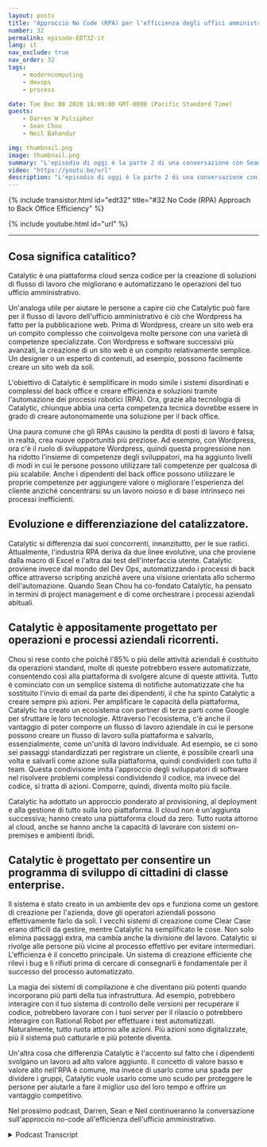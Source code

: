 ```yaml
---
layout: posts
title: "Approccio No Code (RPA) per l'efficienza degli uffici amministrativi"
number: 32
permalink: episode-EDT32-it
lang: it
nav_exclude: true
nav_order: 32
tags:
    - moderncomputing
    - devops
    - process

date: Tue Dec 08 2020 16:00:00 GMT-0800 (Pacific Standard Time)
guests:
    - Darren W Pulsipher
    - Sean Chou
    - Neil Bahandur

img: thumbnail.png
image: thumbnail.png
summary: "L'episodio di oggi è la parte 2 di una conversazione con Sean Chou, CEO di Catalytic, e Neil Bahadur, Responsabile delle Partnership di Catalytic. Parlano con Darren del loro approccio no-code all'efficienza degli uffici con una piattaforma che utilizza la tecnologia RPA e AI."
video: "https://youtu.be/url"
description: "L'episodio di oggi è la parte 2 di una conversazione con Sean Chou, CEO di Catalytic, e Neil Bahadur, Responsabile delle Partnership di Catalytic. Parlano con Darren del loro approccio no-code all'efficienza degli uffici con una piattaforma che utilizza la tecnologia RPA e AI."
---
```


<div>
{% include transistor.html id="edt32" title="#32 No Code (RPA) Approach to Back Office Efficiency" %}

{% include youtube.html id="url" %}
</div>

---

## Cosa significa catalitico?

Catalytic è una piattaforma cloud senza codice per la creazione di soluzioni di flusso di lavoro che migliorano e automatizzano le operazioni del tuo ufficio amministrativo.

Un'analoga utile per aiutare le persone a capire ciò che Catalytic può fare per il flusso di lavoro dell'ufficio amministrativo è ciò che Wordpress ha fatto per la pubblicazione web. Prima di Wordpress, creare un sito web era un compito complesso che coinvolgeva molte persone con una varietà di competenze specializzate. Con Wordpress e software successivi più avanzati, la creazione di un sito web è un compito relativamente semplice. Un designer o un esperto di contenuti, ad esempio, possono facilmente creare un sito web da soli.

L'obiettivo di Catalytic è semplificare in modo simile i sistemi disordinati e complessi del back office e creare efficienza e soluzioni tramite l'automazione dei processi robotici (RPA). Ora, grazie alla tecnologia di Catalytic, chiunque abbia una certa competenza tecnica dovrebbe essere in grado di creare autonomamente una soluzione per il back office.

Una paura comune che gli RPAs causino la perdita di posti di lavoro è falsa; in realtà, crea nuove opportunità più preziose. Ad esempio, con Wordpress, ora c'è il ruolo di sviluppatore Wordpress, quindi questa progressione non ha ridotto l'insieme di competenze degli sviluppatori, ma ha aggiunto livelli di modi in cui le persone possono utilizzare tali competenze per qualcosa di più scalabile. Anche i dipendenti del back office possono utilizzare le proprie competenze per aggiungere valore o migliorare l'esperienza del cliente anziché concentrarsi su un lavoro noioso e di base intrinseco nei processi inefficienti.

## Evoluzione e differenziazione del catalizzatore.

Catalytic si differenzia dai suoi concorrenti, innanzitutto, per le sue radici. Attualmente, l'industria RPA deriva da due linee evolutive, una che proviene dalla macro di Excel e l'altra dai test dell'interfaccia utente. Catalytic proviene invece dal mondo del Dev Ops, automatizzando i processi di back office attraverso scripting anziché avere una visione orientata allo schermo dell'automazione. Quando Sean Chou ha co-fondato Catalytic, ha pensato in termini di project management e di come orchestrare i processi aziendali abituali.

## Catalytic è appositamente progettato per operazioni e processi aziendali ricorrenti.

Chou si rese conto che poiché l'85% o più delle attività aziendali è costituito da operazioni standard, molte di queste potrebbero essere automatizzate, consentendo così alla piattaforma di svolgere alcune di queste attività. Tutto è cominciato con un semplice sistema di notifiche automatizzate che ha sostituito l'invio di email da parte dei dipendenti, il che ha spinto Catalytic a creare sempre più azioni. Per amplificare le capacità della piattaforma, Catalytic ha creato un ecosistema con partner di terze parti come Google per sfruttare le loro tecnologie. Attraverso l'ecosistema, c'è anche il vantaggio di poter comporre un flusso di lavoro aziendale in cui le persone possono creare un flusso di lavoro sulla piattaforma e salvarlo, essenzialmente, come un'unità di lavoro individuale. Ad esempio, se ci sono sei passaggi standardizzati per registrare un cliente, è possibile crearli una volta e salvarli come azione sulla piattaforma, quindi condividerli con tutto il team. Questa condivisione imita l'approccio degli sviluppatori di software nel risolvere problemi complessi condividendo il codice, ma invece del codice, si tratta di azioni. Comporre, quindi, diventa molto più facile.

Catalytic ha adottato un approccio ponderato al provisioning, al deployment e alla gestione di tutto sulla loro piattaforma. Il cloud non è un'aggiunta successiva; hanno creato una piattaforma cloud da zero. Tutto ruota attorno al cloud, anche se hanno anche la capacità di lavorare con sistemi on-premises e ambienti ibridi.

## Catalytic è progettato per consentire un programma di sviluppo di cittadini di classe enterprise.

Il sistema è stato creato in un ambiente dev ops e funziona come un gestore di creazione per l'azienda, dove gli operatori aziendali possono effettivamente farlo da soli. I vecchi sistemi di creazione come Clear Case erano difficili da gestire, mentre Catalytic ha semplificato le cose. Non solo elimina passaggi extra, ma cambia anche la divisione del lavoro. Catalytic si rivolge alle persone più vicine al processo effettivo per evitare intermediari. L'efficienza è il concetto principale. Un sistema di creazione efficiente che rilevi i bug e li rifiuti prima di cercare di consegnarli è fondamentale per il successo del processo automatizzato.

La magia dei sistemi di compilazione è che diventano più potenti quando incorporano più parti della tua infrastruttura. Ad esempio, potrebbero interagire con il tuo sistema di controllo delle versioni per recuperare il codice, potrebbero lavorare con i tuoi server per il rilascio o potrebbero interagire con Rational Robot per effettuare i test automatizzati. Naturalmente, tutto ruota attorno alle azioni. Più azioni sono digitalizzate, più il sistema può catturarle e più potente diventa.

Un'altra cosa che differenzia Catalytic è l'accento sul fatto che i dipendenti svolgano un lavoro ad alto valore aggiunto. Il concetto di valore basso e valore alto nell'RPA è comune, ma invece di usarlo come una spada per dividere i gruppi, Catalytic vuole usarlo come uno scudo per proteggere le persone per aiutarle a fare il miglior uso del loro tempo e offrire un vantaggio competitivo.

Nel prossimo podcast, Darren, Sean e Neil continueranno la conversazione sull'approccio no-code all'efficienza dell'ufficio amministrativo.



<details>
<summary> Podcast Transcript </summary>

<p></p>

</details>
